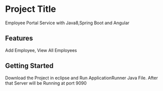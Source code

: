 # Project Title

Employee Portal Service with Java8,Spring Boot and Angular

## Features

   Add Employee, View All Employees

## Getting Started

Download the Project in eclipse and Run ApplicationRunner Java File. After that Server will be Running at port 9090

```
